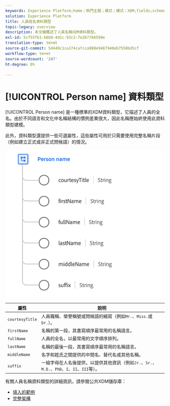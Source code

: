 ```yaml
---
keywords: Experience Platform;home；熱門主題；模式；模式；XDM;fields;schemas;fullName;xdm:fullName;person name;name;datatype；資料類型；
solution: Experience Platform
title: 人員姓名資料類型
topic-legacy: overview
description: 本文檔概述了人員名稱XDM資料類型。
exl-id: 5cf55fb1-b6b0-4d1c-93c3-7e2b7766599e
translation-type: tm+mt
source-git-commit: 5d449c1ca174cafcca988e9487940eb7550bd5cf
workflow-type: tm+mt
source-wordcount: '247'
ht-degree: 0%

---
```


# [!UICONTROL Person name] 資料類型

[!UICONTROL Person name] 是一種標準的XDM資料類型，它描述了人員的全名。由於不同語言和文化中名稱結構的慣例差異很大，因此名稱應始終使用此資料類型建模。

此外，資料類型還提供一些可選屬性，這些屬性可用於只需要使用完整名稱片段（例如建立正式或非正式問候語）的情況。

<img src="../images/data-types/person-name.png" width="500" /><br />

| 屬性 | 說明 |
| --- | --- |
| `courtesyTitle` | 人員職稱、榮譽稱號或問候語的縮寫（例如`Mr.`、`Miss.`或`Dr.`）。 |
| `firstName` | 名稱的第一段，其書寫順序最常用的名稱語言。 |
| `fullName` | 人員的全名，以最常用的文字順序排列。 |
| `lastName` | 名稱的最後一段，其書寫順序最常用的名稱語言。 |
| `middleName` | 名字和姓氏之間提供的中間名、替代名或其他名稱。 |
| `suffix` | 一組字母在人名後提供，以提供其他資訊（例如`Jr.`、`Sr.`、`M.D.`、`PhD`、`I`、`II`、`III`等）。 |

有關人員名稱資料類型的詳細資訊，請參閱公共XDM儲存庫：

* [填入的範例](https://github.com/adobe/xdm/blob/master/components/datatypes/person-name.example.1.json)
* [完整架構](https://github.com/adobe/xdm/blob/master/components/datatypes/person-name.schema.json)
